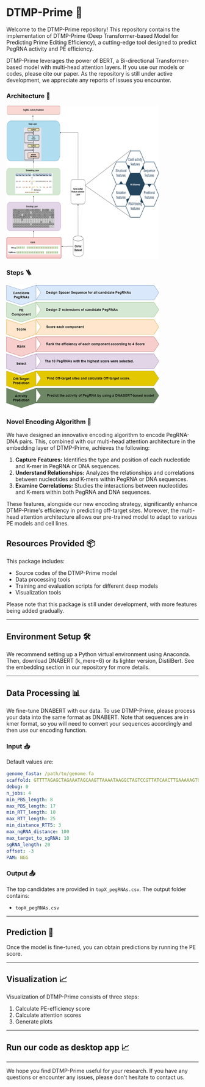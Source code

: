 # DTMP-Prime 🧬

Welcome to the DTMP-Prime repository! This repository contains the implementation of DTMP-Prime (Deep Transformer-based Model for Predicting Prime Editing Efficiency), a cutting-edge tool designed to predict PegRNA activity and PE efficiency.

DTMP-Prime leverages the power of BERT, a Bi-directional Transformer-based model with multi-head attention layers. If you use our models or codes, please cite our paper. As the repository is still under active development, we appreciate any reports of issues you encounter.

### Architecture 🧱

<img src="/Figures/graphical%20abstract%202-2.jpg" alt="drawing" style="width:400px;"/>

### Steps 🪜

<img src="/Figures/2-2.jpg" alt="drawing" style="width:400px;"/>


### Novel Encoding Algorithm 🚀

We have designed an innovative encoding algorithm to encode PegRNA-DNA pairs. This, combined with our multi-head attention architecture in the embedding layer of DTMP-Prime, achieves the following:

1. **Capture Features:** Identifies the type and position of each nucleotide and K-mer in PegRNA or DNA sequences.
2. **Understand Relationships:** Analyzes the relationships and correlations between nucleotides and K-mers within PegRNA or DNA sequences.
3. **Examine Correlations:** Studies the interactions between nucleotides and K-mers within both PegRNA and DNA sequences.

These features, alongside our new encoding strategy, significantly enhance DTMP-Prime's efficiency in predicting off-target sites. Moreover, the multi-head attention architecture allows our pre-trained model to adapt to various PE models and cell lines.

## Resources Provided 📦

This package includes:

- Source codes of the DTMP-Prime model
- Data processing tools
- Training and evaluation scripts for different deep models
- Visualization tools

Please note that this package is still under development, with more features being added gradually.

---

## Environment Setup 🛠️

We recommend setting up a Python virtual environment using Anaconda. Then, download DNABERT (k_mere=6) or its lighter version, DistilBert. See the embedding section in our repository for more details.

---

## Data Processing 📊

We fine-tune DNABERT with our data. To use DTMP-Prime, please process your data into the same format as DNABERT. Note that sequences are in kmer format, so you will need to convert your sequences accordingly and then use our encoding function.

### Input 📥

Default values are:

```yaml
genome_fasta: /path/to/genome.fa
scaffold: GTTTTAGAGCTAGAAATAGCAAGTTAAAATAAGGCTAGTCCGTTATCAACTTGAAAAAGTGGCACCGAGTCGGTGC
debug: 0
n_jobs: 4
min_PBS_length: 8
max_PBS_length: 17
min_RTT_length: 10
max_RTT_length: 25
min_distance_RTT5: 3
max_ngRNA_distance: 100
max_target_to_sgRNA: 10
sgRNA_length: 20
offset: -3
PAM: NGG
```

### Output 📤

The top candidates are provided in `topX_pegRNAs.csv`. The output folder contains:

- `topX_pegRNAs.csv`

---

## Prediction 🔮

Once the model is fine-tuned, you can obtain predictions by running the PE score.

---

## Visualization 📈

Visualization of DTMP-Prime consists of three steps:

1. Calculate PE-efficiency score
2. Calculate attention scores
3. Generate plots

---

## Run our code as desktop app 📈



---

We hope you find DTMP-Prime useful for your research. If you have any questions or encounter any issues, please don't hesitate to contact us.
